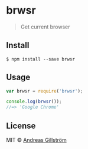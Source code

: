 # brwsr

> Get current browser


## Install

```
$ npm install --save brwsr
```


## Usage

```js
var brwsr = require('brwsr');

console.log(brwsr());
//=> 'Google Chrome'
```


## License

MIT © [Andreas Gillström](http://github.com/gillstrom)
